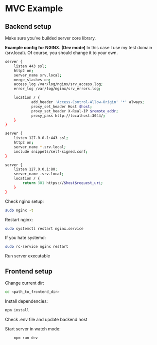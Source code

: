 # MVC Example

## Backend setup
Make sure you've builded server core library.

**Example config for NGINX. (Dev mode)**
In this case I use my test domain (srv.local). Of course,
you should change it to your own.
```bash
server {
    listen 443 ssl;
    http2 on;
    server_name srv.local;
    merge_slashes on;
    access_log /var/log/nginx/srv_access.log;
    error_log /var/log/nginx/srv_errors.log;

    location / {
            add_header 'Access-Control-Allow-Origin' '*' always;
            proxy_set_header Host $host;
            proxy_set_header X-Real-IP $remote_addr;
            proxy_pass http://localhost:3044/;
    }
}

server {
    listen 127.0.0.1:443 ssl;
    http2 on;
    server_name *.srv.local;
    include snippets/self-signed.conf;
}

server {
    listen 127.0.0.1:80;
    server_name .srv.local;
    location / {
        return 301 https://$host$request_uri;
    }
}
```
Check nginx setup:
```bash
sudo nginx -t
```

Restart nginx:
```bash
sudo systemctl restart nginx.service
```
If you hate systemd:
```bash
sudo rc-service nginx restart
```

Run server executable


## Frontend setup
Change current dir:
```bash
cd <path_to_frontend_dir>
```

Install dependencies:
```bash
npm install
```

Check .env file and update backend host

Start server in watch mode:
```bash
    npm run dev
```
